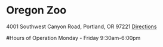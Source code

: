 # Oregon Zoo
4001 Southwest Canyon Road, Portland, OR 97221
[Directions](https://www.google.com/maps/dir/''/''/@45.5100204,-122.7859413,12z/data=!3m1!4b1!4m8!4m7!1m0!1m5!1m1!1s0x54950a2eb856b805:0xe7e720b09eddfc26!2m2!1d-122.7159015!2d45.5100418)
 
 #Hours of Operation
 Monday - Friday 9:30am-6:00pm
